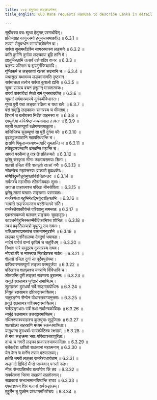 ```yaml
---
title: ००३ हनुमता लङ्कावर्णनम्
title_english: 003 Rama requests Hanuma to describe Lanka in detail

---
```

<div class="audioEmbed"  caption="श्रीराम-हरिसीताराममूर्ति-घनपाठिभ्यां वचनम्" src="https://archive.org/download/Ramayana-recitation-Sriram-harisItArAmamUrti-Ghanapaati-v2/Kanda_6/Kanda_6_YK-003-Rama_requests_Hanuma_to_describe_Lanka_in_detail.mp3"></div>

सुग्रीवस्य वचः श्रुत्वा हेतुमत् परमार्थवित्।  
प्रतिजग्राह काकुत्स्थो हनुमन्तमथाब्रवीत् ॥ 6.3.1 ॥   
तपसा सेतुबन्धेन सागरोच्छोषणेन वा।  
सर्वथा सुसमर्थोऽस्मि सागरस्यास्य लङ्घने ॥ 6.3.2 ॥   
कति दुर्गाणि दुर्गाया लङ्काया ब्रूहि तानि मे।  
ज्ञातुमिच्छामि तत्सर्वं दर्शनादिव वानर ॥ 6.3.3 ॥   
बलस्य परिमाणं च द्वारदुर्गक्रियामपि।  
गुप्तिकर्म च लङ्कायां रक्षसां सदनानि च ॥ 6.3.4 ॥   
यथासुखं यथावच्च लङ्कायामसि दृष्टवान्।  
सर्वमाचक्ष्व तत्त्वेन सर्वथा कुशलो ह्यसि ॥ 6.3.5 ॥   
श्रुत्वा रामस्य वचनं हनूमान् मारुतात्मजः।  
वाक्यं वाक्यविदां श्रेष्ठो रामं पुनरथाब्रवीत् ॥ 6.3.6 ॥   
श्रूयतां सर्वमाख्यास्ये दुर्गकर्मविधानतः।  
गुप्ता पुरी यथा लङ्का रक्षिता च यथा बलैः ॥ 6.3.7 ॥   
परां समृद्धिं लङ्कायाः सागरस्य च भीमताम्।  
विभागं च बलौघस्य निर्देशं वाहनस्य च ॥ 6.3.8 ॥   
एवमुक्त्वा कपिश्रेष्ठः कथयामास तत्त्वतः ॥ 6.3.9 ॥   
महती रथसम्पूर्णा रक्षोगणसमाकुला।  
वाजिभिश्च सुसम्पूर्णा सा पुरी दुर्गमा परैः ॥ 6.3.10 ॥   
दृढबद्धकवाटानि महापरिधवन्ति च।  
द्वाराणि विपुलान्यस्याश्चत्वारि सुमहान्ति च ॥ 6.3.11 ॥   
तत्रेषूपलयन्त्राणि बलवन्ति महान्ति च।  
आगतं परसैन्यं तु तत्र तैः प्रतिहन्यते ॥ 6.3.12 ॥   
द्वारेषु संस्कृता भीमाः कालायसमयाः शिताः।  
शतशो रचिता वीरैः शतघ्न्यो रक्षसां गणैः ॥ 6.3.13 ॥   
सौवर्णश्च महांस्तस्याः प्राकारो दुष्प्रधर्षणः।  
मणिविद्रुमवैडूर्यमुक्ताविरचितान्तरः ॥ 6.3.14 ॥   
सर्वतश्च महाभीमाः शीततोयवहाः शुभाः।  
अगाधा ग्राहवत्यश्च परिखा मीनसेविताः ॥ 6.3.15 ॥   
द्वारेषु तासां चत्वारः सङ्क्रमाः परमायताः।  
यन्त्रैरुपेता बहुभिर्महद्भिर्गृहपङ्क्तिभिः ॥ 6.3.16 ॥   
त्रायन्ते सङ्क्रमास्तत्र परसैन्यागमे सति।  
यन्त्रैस्तैरवकीर्यन्ते परिखासु समन्ततः ॥ 6.3.17 ॥   
एकस्त्वकम्प्यो बलवान् सङ्क्रमः सुमहादृढः।  
काञ्चनैर्बहुभिस्स्तम्भैर्वेदिकाभिश्च शोभितः ॥ 6.3.18 ॥   
स्वयं प्रकृतिसम्पन्नो युयुत्सू राम रावणः।  
उत्थितश्चाप्रमत्तश्च बलानामनुदर्शने ॥ 6.3.19 ॥   
लङ्का पुनर्निरालम्बा देवदुर्गा भयावहा।  
नादेयं पार्वतं वान्यं कृत्रिमं च चतुर्विधम् ॥ 6.3.20 ॥   
स्थिता पारे समुद्रस्य दूरपारस्य राघव।  
नौपथोऽपि च नास्त्यत्र निरादेशश्च सर्वतः ॥ 6.3.21 ॥   
शैलाग्रे रचिता दुर्गा सा पूर्देवपुरोपमा।  
वाजिवारणसम्पूर्णा लङ्का परमदुर्जया ॥ 6.3.22 ॥   
परिखाश्च शतघ्न्यश्च यन्त्राणि विविधानि च।  
शोभयन्ति पुरीं लङ्कां रावणस्य दुरात्मनः ॥ 6.3.23 ॥   
अयुतं रक्षसामत्र पूर्वद्वारं समाश्रितम्।  
शूलहस्ता दुराधर्षा सर्वे खड्गाग्रयोधिनः ॥ 6.3.24 ॥   
नियुतं रक्षसामत्र दक्षिणद्वारमाश्रितम्।  
चतुरङ्गेण सैन्येन योधास्तत्राप्यनुत्तमाः ॥ 6.3.25 ॥   
प्रयुतं रक्षसामत्र पश्चिमद्वारमाश्रितम्।  
चर्मखड्गधराः सर्वे तथा सर्वास्त्रकोविदाः ॥ 6.3.26 ॥   
न्यर्बुदं रक्षसामत्र उत्तरद्वारमाश्रितम्।  
रथिनश्चाश्ववाहाश्च कुलपुत्राः सुपूजिताः ॥ 6.3.27 ॥   
शतशोऽथ सहस्राणि मध्यमं स्कन्धमाश्रिताः।  
यातुधाना दुराधर्षाः साग्रकोटिश्च रक्षसाम् ॥ 6.3.28 ॥   
ते मया सङ्क्रमा भग्राः परिखाश्चावपूरिताः।  
दग्धा च नगरी लङ्का प्राकाराश्चावसादिताः ॥ 6.3.29 ॥   
बलैकदेशः क्षपितो राक्षसानां महात्मनाम् ॥ 6.3.30 ॥   
येन केन च मार्गेण तराम वरुणालयम्।  
हतेति नगरी लङ्का वानरैरवधार्यताम् ॥ 6.3.31 ॥   
अङ्गदो द्विविदो मैन्दो जाम्बवान् पनसो नलः।  
नीलः सेनापतिश्चैव बलशेषेण किं तव ॥ 6.3.32 ॥   
सपर्वतवनां भित्त्वा सखातां सप्रतोरणाम्।  
सप्राकारां सभवनामानयिष्यन्ति राघव ॥ 6.3.33 ॥   
एवमाज्ञापय क्षिप्रं बलानां सर्वसङ्ग्रहम्।  
मुहूर्तेन तु युक्तेन प्रस्थानमभिरोचय ॥ 6.3.34 ॥   